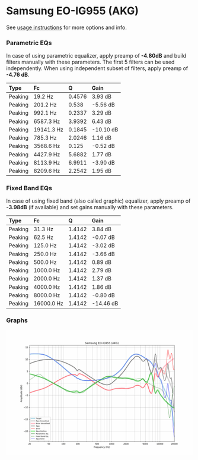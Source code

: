 # Samsung EO-IG955 (AKG)
See [usage instructions](https://github.com/jaakkopasanen/AutoEq#usage) for more options and info.

### Parametric EQs
In case of using parametric equalizer, apply preamp of **-4.80dB** and build filters manually
with these parameters. The first 5 filters can be used independently.
When using independent subset of filters, apply preamp of **-4.76 dB**.

| Type    | Fc         |      Q | Gain      |
|:--------|:-----------|:-------|:----------|
| Peaking | 19.2 Hz    | 0.4576 | 3.93 dB   |
| Peaking | 201.2 Hz   | 0.538  | -5.56 dB  |
| Peaking | 992.1 Hz   | 0.2337 | 3.29 dB   |
| Peaking | 6587.3 Hz  | 3.9392 | 6.43 dB   |
| Peaking | 19141.3 Hz | 0.1845 | -10.10 dB |
| Peaking | 785.3 Hz   | 2.0246 | 1.16 dB   |
| Peaking | 3568.6 Hz  | 0.125  | -0.52 dB  |
| Peaking | 4427.9 Hz  | 5.6882 | 1.77 dB   |
| Peaking | 8113.9 Hz  | 6.9911 | -3.90 dB  |
| Peaking | 8209.6 Hz  | 2.2542 | 1.95 dB   |

### Fixed Band EQs
In case of using fixed band (also called graphic) equalizer, apply preamp of **-3.98dB**
(if available) and set gains manually with these parameters.

| Type    | Fc         |      Q | Gain      |
|:--------|:-----------|:-------|:----------|
| Peaking | 31.3 Hz    | 1.4142 | 3.84 dB   |
| Peaking | 62.5 Hz    | 1.4142 | -0.07 dB  |
| Peaking | 125.0 Hz   | 1.4142 | -3.02 dB  |
| Peaking | 250.0 Hz   | 1.4142 | -3.66 dB  |
| Peaking | 500.0 Hz   | 1.4142 | 0.89 dB   |
| Peaking | 1000.0 Hz  | 1.4142 | 2.79 dB   |
| Peaking | 2000.0 Hz  | 1.4142 | 1.37 dB   |
| Peaking | 4000.0 Hz  | 1.4142 | 1.86 dB   |
| Peaking | 8000.0 Hz  | 1.4142 | -0.80 dB  |
| Peaking | 16000.0 Hz | 1.4142 | -14.46 dB |

### Graphs
![](./Samsung%20EO-IG955%20(AKG).png)
